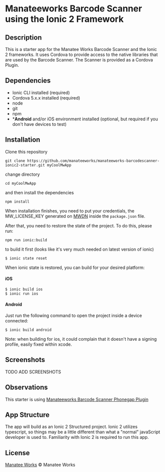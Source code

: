 # Manateeworks Barcode Scanner using the Ionic 2 Framework

## Description
This is a starter app for the Manatee Works Barcode Scanner and the Ionic 2 frameworks. It uses Cordova to provide access to the native libraries that are used by the Barcode Scanner. The Scanner is provided as a Cordova Plugin.



## Dependencies

- Ionic CLI installed (required) 
- Cordova 5.x.x installed (required)
- node
- git
- npm
- \***Android** and/or iOS environment installed (optional, but required if you don't have devices to test)


## Installation
Clone this repository 
```ssh
git clone https://github.com/manateeworks/manateeworks-barcodescanner-ionic2-starter.git myCoolMwApp
```
change directory

```ssh
cd myCoolMwApp
```
and then install the dependencies

```ssh
npm install
```

When installation finishes, you need to put your credentials, the MW_LICENSE_KEY generated on [MWDN](https://manateeworks.com/lpr?type=evaluation) inside the `package.json` file.

After that, you need to restore the state of the project. To do this, please run:

```ssh
npm run ionic:build
```
to build it first (looks like it's very much needed on latest version of ionic)


```ssh
$ ionic state reset
```
When ionic state is restored, you can build for your desired platform:

#### iOS

```ssh
$ ionic build ios
$ ionic run ios
```

#### Android

Just run the following command to open the project inside a device connected:

```ssh
$ ionic build android
```

Note: when building for ios, it could complain that it doesn't have a signing profile, easily fixed within xcode. 

## Screenshots

TODO ADD SCREENSHOTS

## Observations

This starter is using [Manateeworks Barcode Scanner Phonegap Plugin](https://github.com/manateeworks/phonegap-manateeworks-v3.git)

## App Structure

The app will build as an Ionic 2 Structured project. Ionic 2 utilizes typescript, so things may be a little different than what a "normal" javaScript developer is used to. Familiarity with Ionic 2 is required to run this app.

## License

[Manatee Works](https://manateeworks.com) © Manatee Works
